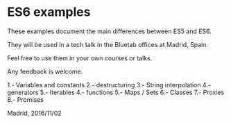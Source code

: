 # ES6 examples

These examples document the main differences between ES5 and ES6.

They will be used in a tech talk in the Bluetab offices at Madrid, Spain.

Feel free to use them in your own courses or talks.

Any feedback is welcome.

1.- Variables and constants
2.- destructuring
3.- String interpolation
4.- generators
5.- Iterables
4.- functions
5.- Maps / Sets
6.- Classes
7.- Proxies
8.- Promises


Madrid, 2016/11/02
